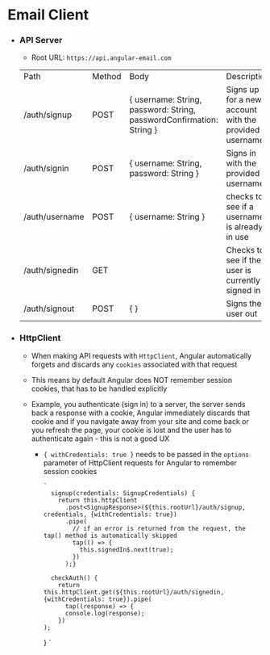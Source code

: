 # Email Client

- ### API Server

  - Root URL: `https://api.angular-email.com`

  |                |        |                                                                      |                                                       |
  | -------------- | ------ | -------------------------------------------------------------------- | ----------------------------------------------------- |
  | Path           | Method | Body                                                                 | Description                                           |
  | /auth/signup   | POST   | { username: String, password: String, passwordConfirmation: String } | Signs up for a new account with the provided username |
  | /auth/signin   | POST   | { username: String, password: String }                               | Signs in with the provided username                   |
  | /auth/username | POST   | { username: String }                                                 | checks to see if a username is already in use         |
  | /auth/signedin | GET    |                                                                      | Checks to see if the user is currently signed in      |
  | /auth/signout  | POST   | { }                                                                  | Signs the user out                                    |

- ### HttpClient

  - When making API requests with `HttpClient`, Angular automatically forgets and discards any `cookies` associated with that request
  - This means by default Angular does NOT remember session cookies, that has to be handled explicitly
  - Example, you authenticate (sign in) to a server, the server sends back a response with a cookie, Angular immediately discards that cookie and if you navigate away from your site and come back or you refresh the page, your cookie is lost and the user has to authenticate again - this is not a good UX

    - `{ withCredentials: true }` needs to be passed in the `options` parameter of HttpClient requests for Angular to remember session cookies

          `
            signup(credentials: SignupCredentials) {
              return this.httpClient
                .post<SignupResponse>(${this.rootUrl}/auth/signup, credentials, {withCredentials: true})
                .pipe(
                  // if an error is returned from the request, the tap() method is automatically skipped
                  tap(() => {
                    this.signedIn$.next(true);
                  })
                );}

            checkAuth() {
              return this.httpClient.get(${this.rootUrl}/auth/signedin, {withCredentials: true}).pipe(
                tap((response) => {
                console.log(response);
              })
          );

      }
      `

